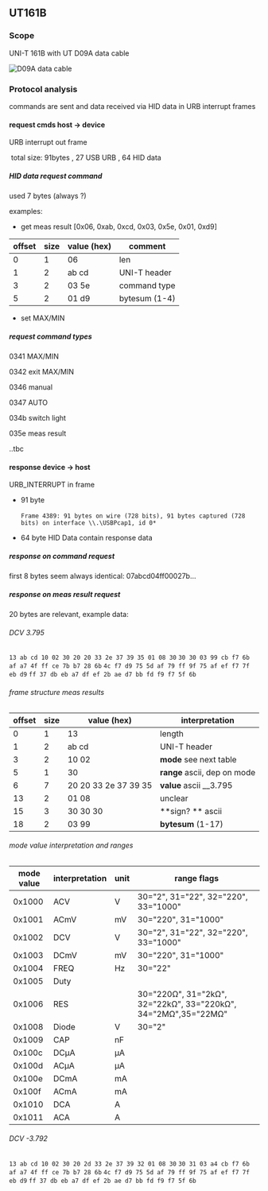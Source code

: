 ## UT161B
### Scope

UNI-T 161B with UT  D09A data cable

![D09A data cable](cable-D09A.png)

### Protocol analysis

commands are sent and data received via HID data in URB interrupt frames 

#### request cmds host -> device

URB interrupt out frame 

​	total size: 91bytes , 27 USB URB , 64 HID data 

##### HID data request command

used 7 bytes (always ?)

examples: 
- get meas result [0x06, 0xab, 0xcd, 0x03, 0x5e, 0x01, 0xd9] 

| offset   | size | value (hex) | comment |
| -------- | -- | ----------- | ------- |
| 0        | 1  | 06          | len     |
| 1        | 2  | ab cd       | UNI-T header |
| 3        | 2  | 03 5e       | command type |
| 5        | 2  | 01 d9       | bytesum (1-4) |


- set MAX/MIN
##### request command types

0341	MAX/MIN

0342	exit MAX/MIN

0346	manual

0347	AUTO

034b	switch light

035e 	meas result

..tbc

#### response device ->  host

URB_INTERRUPT in frame

- 91 byte

  ​	`Frame 4389: 91 bytes on wire (728 bits), 91 bytes captured (728 bits) on interface \\.\USBPcap1, id 0*`

- 64 byte HID Data contain response data

##### response on command request
first 8 bytes seem always identical:
07abcd04ff00027b... 

##### response on meas result request
20 bytes are relevant, example data: 

###### DCV 3.795

`13 ab cd 10 02 30 20 20 33 2e 37 39 35 01 08 30`
`30 30 03 99 cb f7 6b af a7 4f ff ce 7b b7 28 6b`
`4c f7 d9 75 5d af 79 ff 9f 75 af ef f7 7f eb d9`
`ff 37 db eb a7 df ef 2b ae d7 bb fd f9 f7 5f 6b`

###### frame structure meas results
| offset | size | value (hex)          | interpretation      |
| -------| ---- | -------------------- | ------------------- |
| 0      | 1    | 13                   | length              |
| 1      | 2    | ab cd                | UNI-T header        |
| 3      | 2    | 10 02                | **mode** see next table      |
| 5      | 1    | 30                   | **range** ascii, dep on mode |
| 6      | 7    | 20 20 33 2e 37 39 35 | **value** ascii __3.795      |
| 13     | 2    | 01 08                | unclear                      |
| 15     | 3    | 30 30 30             | **sign? ** ascii             |
| 18     | 2    | 03 99                | **bytesum** (1-17)           |

###### mode value interpretation and ranges 

| mode value  |  interpretation |unit | range flags   |
| ----------- |  -------------- |---- | ------------  |
| 0x1000      | ACV             | V   | 30="2", 31="22", 32="220", 33="1000"  |
| 0x1001      | ACmV            | mV  | 30="220", 31="1000"                   |
| 0x1002      | DCV             | V   | 30="2", 31="22", 32="220", 33="1000"  |
| 0x1003      | DCmV            | mV  | 30="220", 31="1000"                   |
| 0x1004      | FREQ            | Hz  | 30="22"                               |
| 0x1005      | Duty            |     |   |
| 0x1006      | RES             |     | 30="220Ω", 31="2kΩ", 32="22kΩ", 33="220kΩ", 34="2MΩ",35="22MΩ" |
| 0x1008      | Diode           | V   | 30="2"  |
| 0x1009      | CAP             | nF  |   |
| 0x100c      | DCµA            | µA  |   |
| 0x100d      | ACµA            | µA  |   |
| 0x100e      | DCmA            | mA  |   |
| 0x100f      | ACmA            | mA  |   |
| 0x1010      | DCA             | A   |   |
| 0x1011      | ACA             | A   |   |

###### DCV -3.792

`13 ab cd 10 02 30 20 2d 33 2e 37 39 32 01 08 30`
`30 31 03 a4 cb f7 6b af a7 4f ff ce 7b b7 28 6b`
`4c f7 d9 75 5d af 79 ff 9f 75 af ef f7 7f eb d9`
`ff 37 db eb a7 df ef 2b ae d7 bb fd f9 f7 5f 6b`

